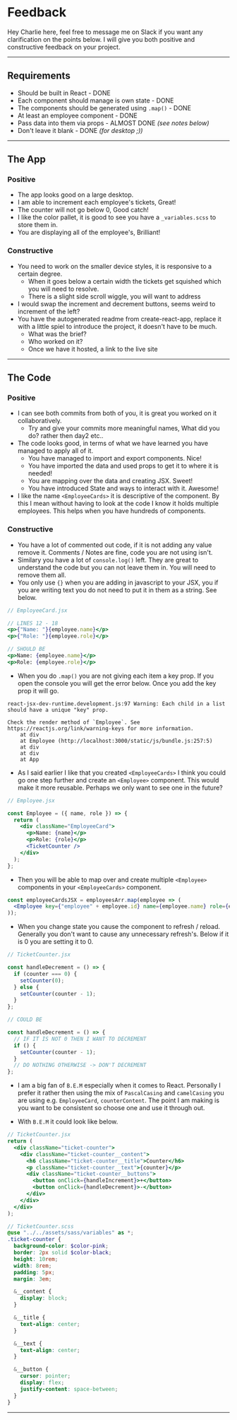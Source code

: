 # Feedback

Hey Charlie here, feel free to message me on Slack if you want any clarification on the points below. I will give you both positive and constructive feedback on your project.

---

## Requirements

- Should be built in React - DONE
- Each component should manage is own state - DONE
- The components should be generated using `.map()` - DONE
- At least an employee component - DONE
- Pass data into them via props - ALMOST DONE _(see notes below)_
- Don't leave it blank - DONE _(for desktop ;))_

---

## The App

### Positive

- The app looks good on a large desktop.
- I am able to increment each employee's tickets, Great!
- The counter will not go below 0, Good catch!
- I like the color pallet, it is good to see you have a `_variables.scss` to store them in.
- You are displaying all of the employee's, Brilliant!

### Constructive

- You need to work on the smaller device styles, it is responsive to a certain degree.
  - When it goes below a certain width the tickets get squished which you will need to resolve.
  - There is a slight side scroll wiggle, you will want to address
- I would swap the increment and decrement buttons, seems weird to increment of the left?
- You have the autogenerated readme from create-react-app, replace it with a little spiel to introduce the project, it doesn't have to be much.
  - What was the brief?
  - Who worked on it?
  - Once we have it hosted, a link to the live site

---

## The Code

### Positive

- I can see both commits from both of you, it is great you worked on it collaboratively.
  - Try and give your commits more meaningful names, What did you do? rather then day2 etc..
- The code looks good, in terms of what we have learned you have managed to apply all of it.
  - You have managed to import and export components. Nice!
  - You have imported the data and used props to get it to where it is needed!
  - You are mapping over the data and creating JSX. Sweet!
  - You have introduced State and ways to interact with it. Awesome!
- I like the name `<EmployeeCards>` it is descriptive of the component. By this I mean without having to look at the code I know it holds multiple employees. This helps when you have hundreds of components.

### Constructive

- You have a lot of commented out code, if it is not adding any value remove it. Comments / Notes are fine, code you are not using isn't.
- Similary you have a lot of `console.log()` left. They are great to understand the code but you can not leave them in. You will need to remove them all.
- You only use `{}` when you are adding in javascript to your JSX, you if you are writing text you do not need to put it in them as a string. See below.

```jsx
// EmployeeCard.jsx

// LINES 12 - 18
<p>{"Name: "}{employee.name}</p>
<p>{"Role: "}{employee.role}</p>

// SHOULD BE
<p>Name: {employee.name}</p>
<p>Role: {employee.role}</p>
```

- When you do `.map()` you are not giving each item a key prop. If you open the console you will get the error below. Once you add the key prop it will go.

```
react-jsx-dev-runtime.development.js:97 Warning: Each child in a list should have a unique "key" prop.

Check the render method of `Employee`. See https://reactjs.org/link/warning-keys for more information.
    at div
    at Employee (http://localhost:3000/static/js/bundle.js:257:5)
    at div
    at div
    at App
```

- As I said earlier I like that you created `<EmployeeCards>` I think you could go one step further and create an `<Employee>` component. This would make it more reusable. Perhaps we only want to see one in the future?

```jsx
// Employee.jsx

const Employee = ({ name, role }) => {
  return (
    <div className="EmployeeCard">
      <p>Name: {name}</p>
      <p>Role: {role}</p>
      <TicketCounter />
    </div>
  );
};
```

- Then you will be able to map over and create multiple `<Employee>` components in your `<EmployeeCards>` component.

```jsx
const employeeCardsJSX = employeesArr.map(employee => (
  <Employee key={"employee" + employee.id} name={employee.name} role={employee.role} count={employee.count} />
));
```

- When you change state you cause the component to refresh / reload. Generally you don't want to cause any unnecessary refresh's. Below if it is 0 you are setting it to 0.

```jsx
// TicketCounter.jsx

const handleDecrement = () => {
  if (counter === 0) {
    setCounter(0);
  } else {
    setCounter(counter - 1);
  }
};

// COULD BE

const handleDecrement = () => {
  // IF IT IS NOT 0 THEN I WANT TO DECREMENT
  if () {
    setCounter(counter - 1);
  }
  // DO NOTHING OTHERWISE -> DON'T DECREMENT
};

```

- I am a big fan of `B.E.M` especially when it comes to React. Personally I prefer it rather then using the mix of `PascalCasing` and `camelCasing` you are using e.g. `EmployeeCard`, `counterContent`. The point I am making is you want to be consistent so choose one and use it through out.

- With `B.E.M` it could look like below.

```jsx
// TicketCounter.jsx
return (
  <div className="ticket-counter">
    <div className="ticket-counter__content">
      <h6 className="ticket-counter__title">Counter</h6>
      <p className="ticket-counter__text">{counter}</p>
      <div className="ticket-counter__buttons">
        <button onClick={handleIncrement}>+</button>
        <button onClick={handleDecrement}>-</button>
      </div>
    </div>
  </div>
);
```

```scss
// TicketCounter.scss
@use "../../assets/sass/variables" as *;
.ticket-counter {
  background-color: $color-pink;
  border: 2px solid $color-black;
  height: 10rem;
  width: 8rem;
  padding: 5px;
  margin: 3em;

  &__content {
    display: block;
  }

  &__title {
    text-align: center;
  }

  &__text {
    text-align: center;
  }

  &__button {
    cursor: pointer;
    display: flex;
    justify-content: space-between;
  }
}
```

---
